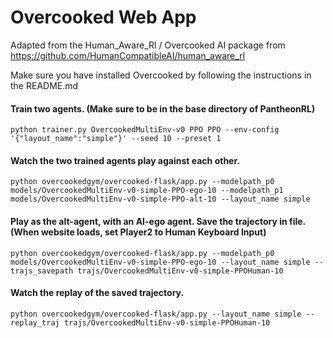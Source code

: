 # Overcooked Web App 
Adapted from the Human_Aware_Rl / Overcooked AI package from https://github.com/HumanCompatibleAI/human_aware_rl

Make sure you have installed Overcooked by following the instructions in the README.md

#### Train two agents. (**Make sure to be in the base directory of PantheonRL**)
    python trainer.py OvercookedMultiEnv-v0 PPO PPO --env-config '{"layout_name":"simple"}' --seed 10 --preset 1

#### Watch the two trained agents play against each other.
    python overcookedgym/overcooked-flask/app.py --modelpath_p0 models/OvercookedMultiEnv-v0-simple-PPO-ego-10 --modelpath_p1 models/OvercookedMultiEnv-v0-simple-PPO-alt-10 --layout_name simple

#### Play as the alt-agent, with an AI-ego agent. Save the trajectory in file. (When website loads, set Player2 to Human Keyboard Input)
    python overcookedgym/overcooked-flask/app.py --modelpath_p0 models/OvercookedMultiEnv-v0-simple-PPO-ego-10 --layout_name simple --trajs_savepath trajs/OvercookedMultiEnv-v0-simple-PPOHuman-10

#### Watch the replay of the saved trajectory.
    python overcookedgym/overcooked-flask/app.py --layout_name simple --replay_traj trajs/OvercookedMultiEnv-v0-simple-PPOHuman-10
